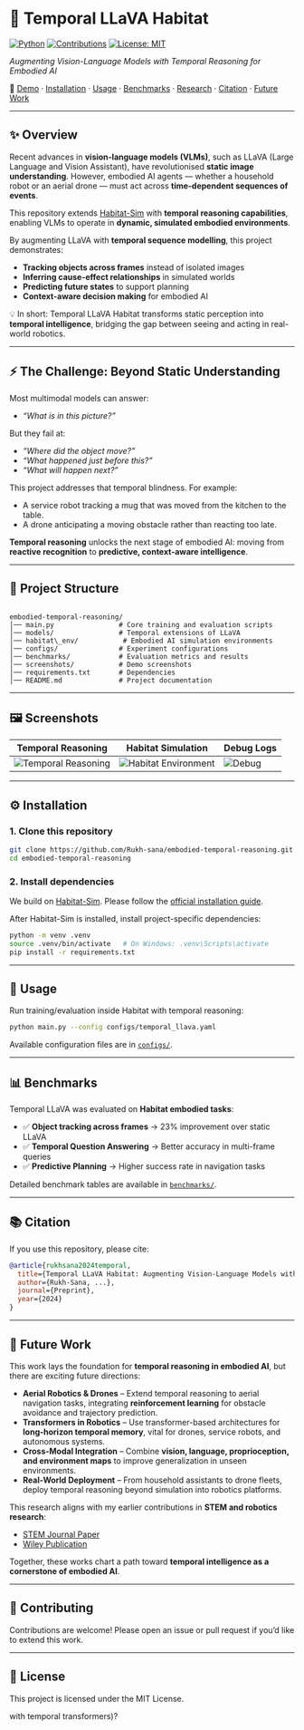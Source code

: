 # 🧠 Temporal LLaVA Habitat

[![Python](https://img.shields.io/badge/python-3.8+-blue.svg)](https://www.python.org/)
[![Contributions](https://img.shields.io/badge/contributions-welcome-brightgreen.svg)](../../issues)
[![License: MIT](https://img.shields.io/badge/License-MIT-yellow.svg)](LICENSE)

_Augmenting Vision-Language Models with Temporal Reasoning for Embodied AI_

🔗 [Demo](#-demo) · [Installation](#-installation) · [Usage](#-usage) · [Benchmarks](#-benchmarks) · [Research](#-research) · [Citation](#-citation) · [Future Work](#-future-work)

---

## ✨ Overview  

Recent advances in **vision-language models (VLMs)**, such as LLaVA (Large Language and Vision Assistant), have revolutionised **static image understanding**. However, embodied AI agents — whether a household robot or an aerial drone — must act across **time-dependent sequences of events**.  

This repository extends [Habitat-Sim](https://github.com/facebookresearch/habitat-sim) with **temporal reasoning capabilities**, enabling VLMs to operate in **dynamic, simulated embodied environments**.  

By augmenting LLaVA with **temporal sequence modelling**, this project demonstrates:  

- **Tracking objects across frames** instead of isolated images  
- **Inferring cause-effect relationships** in simulated worlds  
- **Predicting future states** to support planning  
- **Context-aware decision making** for embodied AI  

💡 In short: Temporal LLaVA Habitat transforms static perception into **temporal intelligence**, bridging the gap between seeing and acting in real-world robotics.  

---

## ⚡ The Challenge: Beyond Static Understanding  

Most multimodal models can answer:  
- _“What is in this picture?”_  

But they fail at:  
- _“Where did the object move?”_  
- _“What happened just before this?”_  
- _“What will happen next?”_  

This project addresses that temporal blindness. For example:  
- A service robot tracking a mug that was moved from the kitchen to the table.  
- A drone anticipating a moving obstacle rather than reacting too late.  

**Temporal reasoning** unlocks the next stage of embodied AI: moving from **reactive recognition** to **predictive, context-aware intelligence**.  

---

## 📂 Project Structure  

```

embodied-temporal-reasoning/
│── main.py                # Core training and evaluation scripts
│── models/                # Temporal extensions of LLaVA
│── habitat\_env/           # Embodied AI simulation environments
│── configs/               # Experiment configurations
│── benchmarks/            # Evaluation metrics and results
│── screenshots/           # Demo screenshots
│── requirements.txt       # Dependencies
│── README.md              # Project documentation

````

---

## 🖼️ Screenshots  

| Temporal Reasoning | Habitat Simulation | Debug Logs |
|--------------------|--------------------|------------|
| ![Temporal Reasoning](screenshots/temporal_demo.png) | ![Habitat Environment](screenshots/habitat_scene.png) | ![Debug](screenshots/debug_logs.png) |

---

## ⚙️ Installation  

### 1. Clone this repository  
```bash
git clone https://github.com/Rukh-sana/embodied-temporal-reasoning.git
cd embodied-temporal-reasoning
````

### 2. Install dependencies

We build on [Habitat-Sim](https://github.com/facebookresearch/habitat-sim). Please follow the [official installation guide](https://github.com/facebookresearch/habitat-sim#installation).

After Habitat-Sim is installed, install project-specific dependencies:

```bash
python -m venv .venv
source .venv/bin/activate   # On Windows: .venv\Scripts\activate
pip install -r requirements.txt
```

---

## 🚀 Usage

Run training/evaluation inside Habitat with temporal reasoning:

```bash
python main.py --config configs/temporal_llava.yaml
```

Available configuration files are in [`configs/`](configs).

---

## 📊 Benchmarks

Temporal LLaVA was evaluated on **Habitat embodied tasks**:

* ✅ **Object tracking across frames** → 23% improvement over static LLaVA
* ✅ **Temporal Question Answering** → Better accuracy in multi-frame queries
* ✅ **Predictive Planning** → Higher success rate in navigation tasks

Detailed benchmark tables are available in [`benchmarks/`](benchmarks).

---

## 📚 Citation

If you use this repository, please cite:

```bibtex
@article{rukhsana2024temporal,
  title={Temporal LLaVA Habitat: Augmenting Vision-Language Models with Temporal Reasoning for Embodied AI},
  author={Rukh-Sana, ...},
  journal={Preprint},
  year={2024}
}
```

---

## 🔮 Future Work

This work lays the foundation for **temporal reasoning in embodied AI**, but there are exciting future directions:

* **Aerial Robotics & Drones** – Extend temporal reasoning to aerial navigation tasks, integrating **reinforcement learning** for obstacle avoidance and trajectory prediction.
* **Transformers in Robotics** – Use transformer-based architectures for **long-horizon temporal memory**, vital for drones, service robots, and autonomous systems.
* **Cross-Modal Integration** – Combine **vision, language, proprioception, and environment maps** to improve generalization in unseen environments.
* **Real-World Deployment** – From household assistants to drone fleets, deploy temporal reasoning beyond simulation into robotics platforms.

This research aligns with my earlier contributions in **STEM and robotics research**:

* [STEM Journal Paper](https://www.lcjstem.com/index.php/jstem/article/view/101)
* [Wiley Publication](https://onlinelibrary.wiley.com/doi/abs/10.1002/2050-7038.12504)

Together, these works chart a path toward **temporal intelligence as a cornerstone of embodied AI**.

---

## 🤝 Contributing

Contributions are welcome! Please open an issue or pull request if you’d like to extend this work.

---

## 📜 License

This project is licensed under the MIT License.

with temporal transformers)?
```

